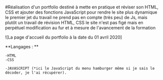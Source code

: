 #Réalisation d'un portfolio destiné à mette en pratique et réviser son HTML, CSS et ajouter des fonctions JavaScript pour rendre le site plus dynamique
    le premier jet du travail ne prend pas en compte (très peu) de Js, mais plutôt un travail de révision HTML, CSS
    le site n'est pas figé mais en perpétuel modification au fur et à mesure de l'avancement de la formation

![La page d'accueil du portfolio à la date du 01 avril 2020]

**Langages : **

    -HTML
    -CSS

    -JAVASCRIPT (*ici le JavaScript du menu hamburger même si je sais le décoder, je l'ai récupérer).